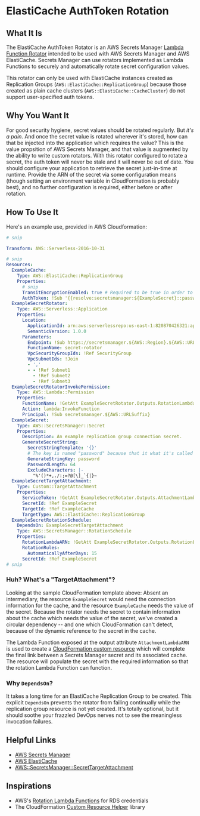 # ElastiCache AuthToken Rotation

## What It Is

The ElastiCache AuthToken Rotator is an AWS Secrets Manager [Lambda Function Rotator][] intended to be used with AWS Secrets Manager and AWS ElastiCache. Secrets Manager can use rotators implemented as Lambda Functions to securely and automatically rotate secret configuration values.

This rotator can only be used with ElastiCache instances created as Replication Groups (`AWS::ElastiCache::ReplicationGroup`) because those created as plain cache clusters (`AWS::ElastiCache::CacheCluster`) do not support user-specified auth tokens.

[Lambda Function Rotator]: https://docs.aws.amazon.com/secretsmanager/latest/userguide/rotating-secrets.html

## Why You Want It

For good security hygiene, secret values should be rotated regularly. But _it's a pain_. And once the secret value is rotated wherever it's stored, how can that be injected into the application which requires the value? This is the value propsition of AWS Secrets Manager, and that value is augmented by the ability to write custom rotators. With this rotator configured to rotate a secret, the auth token will never be stale and it will never be out of date. You should configure your application to retrieve the secret just-in-time at runtime. Provide the ARN of the secret via some configuration means (though setting an environment variable in CloudFormation is probably best), and no further configuration is required, either before or after rotation.

## How To Use It

Here's an example use, provided in AWS Cloudformation:

```yaml
# snip

Transform: AWS::Serverless-2016-10-31

# snip
Resources:
  ExampleCache:
    Type: AWS::ElastiCache::ReplicationGroup
    Properties:
      # snip
      TransitEncryptionEnabled: true # Required to be true in order to use the AuthToken property.
      AuthToken: !Sub '{{resolve:secretsmanager:${ExampleSecret}::password}}'
  ExampleSecretRotator:
    Type: AWS::Serverless::Application
    Properties:
      Location:
        ApplicationId: arn:aws:serverlessrepo:us-east-1:820870426321:applications/elasticache-auth-token-rotator
        SemanticVersion: 1.0.0
      Parameters:
        Endpoint: !Sub https://secretsmanager.${AWS::Region}.${AWS::URLSuffix}
        FunctionName: secret-rotator
        VpcSecurityGroupIds: !Ref SecurityGroup
        VpcSubnetIds: !Join
        - ','
        - - !Ref Subnet1
          - !Ref Subnet2
          - !Ref Subnet3
  ExampleSecretRotatorInvokePermission:
    Type: AWS::Lambda::Permission
    Properties:
      FunctionName: !GetAtt ExampleSecretRotator.Outputs.RotationLambdaARN
      Action: lambda:InvokeFunction
      Principal: !Sub secretsmanager.${AWS::URLSuffix}
  ExampleSecret:
    Type: AWS::SecretsManager::Secret
    Properties:
      Description: An example replication group connection secret.
      GenerateSecretString:
        SecretStringTemplate: '{}'
        # The key is named "password" because that it what it's called in Redis.
        GenerateStringKey: password
        PasswordLength: 64
        ExcludeCharacters: |-
          "%'()*+,./:;=?@[\]_`{|}~
  ExampleSecretTargetAttachment:
    Type: Custom::TargetAttachment
    Properties:
      ServiceToken: !GetAtt ExampleSecretRotator.Outputs.AttachmentLambdaARN
      SecretId: !Ref ExampleSecret
      TargetId: !Ref ExampleCache
      TargetType: AWS::ElastiCache::ReplicationGroup
  ExampleSecretRotationSchedule:
    DependsOn: ExampleSecretTargetAttachment
    Type: AWS::SecretsManager::RotationSchedule
    Properties:
      RotationLambdaARN: !GetAtt ExampleSecretRotator.Outputs.RotationLambdaARN
      RotationRules:
        AutomaticallyAfterDays: 15
      SecretId: !Ref ExampleSecret
# snip
```

### Huh? What's a "TargetAttachment"?

Looking at the sample CloudFormation template above: Absent an intermediary, the resource `ExampleSecret` would need the connection information for the cache, and the resource `ExampleCache` needs the value of the secret. Because the rotator needs the secret to contain information about the cache which needs the value of the secret, we've created a circular dependency -- and one which CloudFormation can't detect, because of the dynamic reference to the secret in the cache.

The Lambda Function exposed at the output attribute `AttachmentLambdaARN` is used to create a [CloudFormation custom resource][] which will complete the final link between a Secrets Manager secret and its associated cache. The resource will populate the secret with the required information so that the rotation Lambda Function can function.

[CloudFormation custom resource]: https://docs.aws.amazon.com/AWSCloudFormation/latest/UserGuide/template-custom-resources.html

### Why `DependsOn`?

It takes a long time for an ElastiCache Replication Group to be created. This explicit `DependsOn` prevents the rotator from failing continually while the replication group resource is not yet created. It's totally optional, but it should soothe your frazzled DevOps nerves not to see the meaningless invocation failures.

## Helpful Links

* [AWS Secrets Manager][]
* [AWS ElastiCache][]
* [AWS::SecretsManager::SecretTargetAttachment][]

[AWS Secrets Manager]: https://aws.amazon.com/secrets-manager/
[AWS ElastiCache]: https://aws.amazon.com/elasticache/
[AWS::SecretsManager::SecretTargetAttachment]: https://docs.aws.amazon.com/AWSCloudFormation/latest/UserGuide/aws-resource-secretsmanager-secrettargetattachment.html

## Inspirations

* AWS's [Rotation Lambda Functions][] for RDS credentials
* The CloudFormation [Custom Resource Helper][] library

[Rotation Lambda Functions]: https://github.com/aws-samples/aws-secrets-manager-rotation-lambdas
[Custom Resource Helper]: https://github.com/aws-cloudformation/custom-resource-helper
